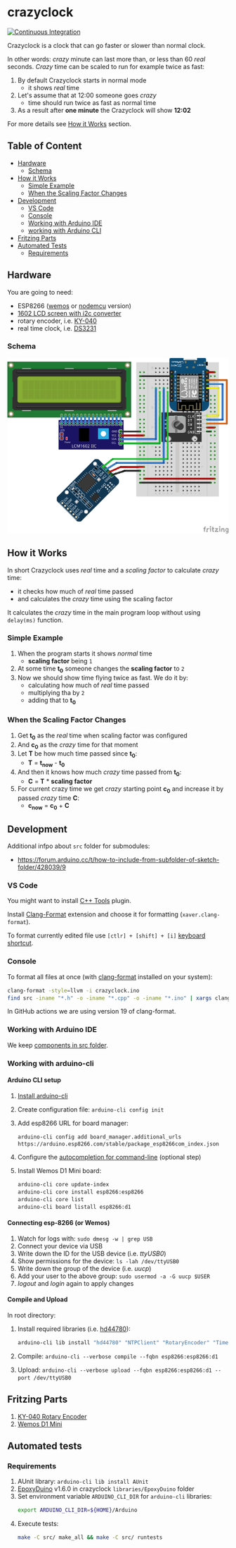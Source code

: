 # crazyclock

[![Continuous Integration](https://github.com/The-Coobaz/crazyclock/actions/workflows/continuous-integration.yml/badge.svg)](https://github.com/The-Coobaz/crazyclock/actions/workflows/continuous-integration.yml)

Crazyclock is a clock that can go faster or slower than normal clock.

In other words: _crazy_ minute can last more than, or less than 60 _real_ seconds.
_Crazy_ time can be scaled to run for example twice as fast:

1. By default Crazyclock starts in normal mode
    - it shows _real_ time
2. Let's assume that at 12:00 someone goes _crazy_
    - time should run twice as fast as normal time
3. As a result after **one minute** the Crazyclock will show **12:02**

For more details see [How it Works](#how-it-works) section.

## Table of Content

- [Hardware](#hardware)
    - [Schema](#schema)
- [How it Works](#how-it-works)
    - [Simple Example](#simple-example)
    - [When the Scaling Factor Changes](#when-the-scaling-factor-changes)
- [Development](#development)
    - [VS Code](#vs-code)
    - [Console](#console)
    - [Working with Arduino IDE](#working-with-arduino-ide)
    - [working with Arduino CLI](#working-with-arduino-cli)
- [Fritzing Parts](#fritzing-parts)
- [Automated Tests](#automated-tests)
    - [Requirements](#requirements)

## Hardware

You are going to need:

- ESP8266 ([wemos](https://www.aliexpress.com/wholesale?SearchText=wemos+d1+mini) or [nodemcu](https://www.aliexpress.com/wholesale?SearchText=nodemcu) version)
- [1602 LCD screen with i2c converter](https://www.aliexpress.com/wholesale?SearchText=lcd+1602+i2c)
- rotary encoder, i.e. [KY-040](https://www.aliexpress.com/wholesale?SearchText=ky-040+rotary+encoder)
- real time clock, i.e. [DS3231](https://www.aliexpress.com/w/wholesale-ds3231.html)

### Schema

[![Fritzing Wemos D1 Mini schema](./misc/img/wemos-d1-mini-s.png)](./misc/img/wemos-d1-mini.png)

## How it Works

In short Crazyclock uses _real_ time and a _scaling factor_ to calculate _crazy_ time:

- it checks how much of _real_ time passed
- and calculates the _crazy_ time using the scaling factor

It calculates the _crazy_ time in the main program loop without using `delay(ms)` function.

### Simple Example

1. When the program starts it shows _normal_ time
    - **scaling factor** being `1`
2. At some time **t<sub>0</sub>** someone changes the **scaling factor** to `2`
3. Now we should show time flying twice as fast. We do it by:
    - calculating how much of _real_ time passed
    - multiplying tha by `2`
    - adding that to **t<sub>0</sub>**

### When the Scaling Factor Changes

1. Get **t<sub>0</sub>** as the _real_ time when scaling factor was configured
2. And **c<sub>0</sub>** as the _crazy_ time for that moment
3. Let **T** be how much time passed since **t<sub>0</sub>**:
    - **T** = **t<sub>now</sub>** - **t<sub>0</sub>**
4. And then it knows how much _crazy_ time passed from **t<sub>0</sub>**:
    - **C** = **T** * **scaling factor**
5. For current crazy time we get _crazy_ starting point **c<sub>0</sub>** and increase it by passed _crazy_ time **C**:
    - **c<sub>now</sub>** = **c<sub>0</sub>** + **C**

## Development

Additional infpo about `src` folder for submodules:

* https://forum.arduino.cc/t/how-to-include-from-subfolder-of-sketch-folder/428039/9

### VS Code

You might want to install [C++ Tools](https://code.visualstudio.com/docs/languages/cpp) plugin.

Install [Clang-Format](https://marketplace.visualstudio.com/items?itemName=xaver.clang-format) extension
and choose it for formatting (`xaver.clang-format`).

To format currently edited file use `[ctlr] + [shift] + [i]` [keyboard shortcut](https://code.visualstudio.com/docs/getstarted/keybindings#_keyboard-shortcuts-reference).

### Console

To format all files at once (with [clang-format](https://clang.llvm.org/docs/ClangFormat.html) installed on your system):

```bash
clang-format -style=llvm -i crazyclock.ino
find src -iname "*.h" -o -iname "*.cpp" -o -iname "*.ino" | xargs clang-format -style=llvm -i
```

In GitHub actions we are using version 19 of clang-format.

### Working with Arduino IDE

We keep [components in src folder](https://forum.arduino.cc/t/how-to-include-from-subfolder-of-sketch-folder/428039/9).

### Working with arduino-cli

#### Arduino CLI setup

1. [Install arduino-cli](https://arduino.github.io/arduino-cli/1.2/installation/)
2. Create configuration file: `arduino-cli config init`
3. Add esp8266 URL for board manager:

   ```
   arduino-cli config add board_manager.additional_urls https://arduino.esp8266.com/stable/package_esp8266com_index.json
   ```

4. Configure the [autocompletion for command-line](https://arduino.github.io/arduino-cli/1.2/command-line-completion/#generate-the-completion-file) (optional step)
5. Install Wemos D1 Mini board:

   ```bash
   arduino-cli core update-index
   arduino-cli core install esp8266:esp8266
   arduino-cli core list
   arduino-cli board listall esp8266:d1
   ```

#### Connecting esp-8266 (or Wemos)

1. Watch for logs with: `sudo dmesg -w | grep USB`
2. Connect your device via USB
3. Write down the ID for the USB device (i.e. _ttyUSB0_)
4. Show permissions for the device: `ls -lah /dev/ttyUSB0`
5. Write down the group of the device (i.e. _uucp_)
6. Add your user to the above group: `sudo usermod -a -G uucp $USER`
7. _logout_ and _login_ again to apply changes

#### Compile and Upload

In root directory:

1. Install required libraries (i.e. [hd44780](https://github.com/duinoWitchery/hd44780)):

   ```bash
   arduino-cli lib install "hd44780" "NTPClient" "RotaryEncoder" "Time" "Timezone" "DS3231" "Debouncer"
   ```

2. Compile: `arduino-cli --verbose compile --fqbn esp8266:esp8266:d1`
3. Upload: `arduino-cli --verbose upload --fqbn esp8266:esp8266:d1 --port /dev/ttyUSB0`

## Fritzing Parts

1. [KY-040 Rotary Encoder](https://forum.fritzing.org/t/ky-040-rotary-encoder-breakout-board-part/11073)
2. [Wemos D1 Mini](https://github.com/mcauser/Fritzing-Part-WeMos-D1-Mini/tree/master/dist)

## Automated tests

### Requirements

1. AUnit library: `arduino-cli lib install AUnit`
2. [EpoxyDuino](https://github.com/bxparks/EpoxyDuino/releases) v1.6.0 in crazyclock `libraries/EpoxyDuino` folder
3. Set environment variable `ARDUINO_CLI_DIR` for `arduino-cli` libraries:
   ```bash
   export ARDUINO_CLI_DIR=${HOME}/Arduino
   ```
4. Execute tests:
   ```bash
   make -C src/ make_all && make -C src/ runtests
   ```

